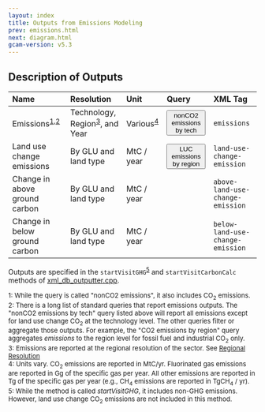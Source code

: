 ```yaml
---
layout: index
title: Outputs from Emissions Modeling
prev: emissions.html
next: diagram.html
gcam-version: v5.3 
---
```


## Description of Outputs

| Name | Resolution | Unit | Query | XML Tag |
| :--- | :--- | :--- | :--- | :--- |
| Emissions<sup>[1,2](#table_footnote)</sup> |  Technology, Region<sup>[3](#table_footnote)</sup>, and Year | Various<sup>[4](#table_footnote)</sup>  | <span id="nonCO2 emissions by tech"><button onclick='getQuery("nonCO2 emissions by tech", "nonCO2 emissions by tech")'>nonCO2 emissions by tech</button></span> | `emissions` |
| Land use change emissions | By GLU and land type | MtC / year | <span id="LUC emissions by region"><button onclick='getQuery("LUC emissions by region", "LUC emissions by region")'>LUC emissions by region</button></span> | `land-use-change-emission` |
| Change in above ground carbon | By GLU and land type | MtC / year |  | `above-land-use-change-emission`|
| Change in below ground carbon | By GLU and land type | MtC / year |  | `below-land-use-change-emission`|


Outputs are specified in the `startVisitGHG`<sup>[5](#table_footnote)</sup> and `startVisitCarbonCalc` methods of [xml_db_outputter.cpp](https://github.com/JGCRI/gcam-core/blob/master/cvs/objects/reporting/source/xml_db_outputter.cpp). 

<font size="-1">
<a name="table_footnote">1</a>: While the query is called "nonCO2 emissions", it also includes CO<sub>2</sub> emissions.   <br/>
<a name="table_footnote">2</a>: There is a long list of standard queries that report emissions outputs. The "nonCO2 emissions by tech" query listed above will report all emissions except for land use change CO<sub>2</sub> at the technology level. The other queries filter or aggregate those outputs. For example, the "CO2 emissions by region" query aggregates <i>emissions</i> to the region level for fossil fuel and industrial CO<sub>2</sub> only.   <br/>
<a name="table_footnote">3</a>: Emissions are reported at the regional resolution of the sector. See <a href="common_assumptions.html#regionalresolution">Regional Resolution</a>      <br/>
<a name="table_footnote">4</a>: Units vary. CO<sub>2</sub> emissions are reported in MtC/yr. Fluorinated gas emissions are reported in Gg of the specific gas per year. All other emissions are reported in Tg of the specific gas per year (e.g., CH<sub>4</sub> emissions are reported in TgCH<sub>4</sub> / yr).    <br/>
<a name="table_footnote">5</a>: While the method is called <i>startVisitGHG</i>, it includes non-GHG emissions. However, land use change CO<sub>2</sub> emissions are not included in this method.     <br/>
</font>